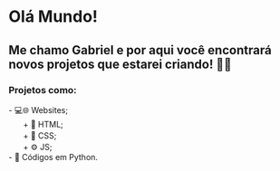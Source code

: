 <h1>Olá Mundo!</h1>
<h2>Me chamo Gabriel e por aqui você encontrará novos projetos que estarei criando! ​​​👨‍💻</h2>
<h3>Projetos como:</h3>
- 💻​🌐​ Websites; <br>
ㅤㅤ+ 📄​​ HTML; <br>
ㅤㅤ+ 🎨​​ CSS; <br>
ㅤㅤ+ ⚙️​​ JS; <br>
- 🐍​ Códigos em Python. <br>
